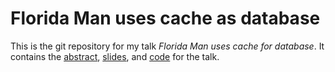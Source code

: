 # Florida Man uses cache as database

This is the git repository for my talk _Florida Man uses cache for database_. It contains the [abstract](ABSTRACT.md), [slides](slides), and [code](code) for the talk.
